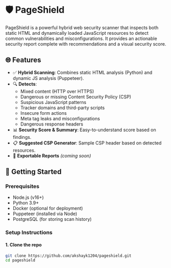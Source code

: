 # 🛡️ PageShield

PageShield is a powerful hybrid web security scanner that inspects both static HTML and dynamically loaded JavaScript resources to detect common vulnerabilities and misconfigurations. It provides an actionable security report complete with recommendations and a visual security score.

## 🌐 Features

- ✅ **Hybrid Scanning**: Combines static HTML analysis (Python) and dynamic JS analysis (Puppeteer).
- 🔍 **Detects**:
  - Mixed content (HTTP over HTTPS)
  - Dangerous or missing Content Security Policy (CSP)
  - Suspicious JavaScript patterns
  - Tracker domains and third-party scripts
  - Insecure form actions
  - Meta tag leaks and misconfigurations
  - Dangerous response headers
- 📊 **Security Score & Summary**: Easy-to-understand score based on findings.
- 📋 **Suggested CSP Generator**: Sample CSP header based on detected resources.
- 📁 **Exportable Reports** *(coming soon)*

## 🚀 Getting Started

### Prerequisites

- Node.js (v16+)
- Python 3.9+
- Docker (optional for deployment)
- Puppeteer (installed via Node)
- PostgreSQL (for storing scan history)

### Setup Instructions

#### 1. Clone the repo

```bash
git clone https://github.com/akshayk1204/pageshield.git
cd pageshield
